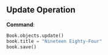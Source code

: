 ## Update Operation

**Command**:
```python
Book.objects.update()
book.title = "Nineteen Eighty-Four"
book.save()